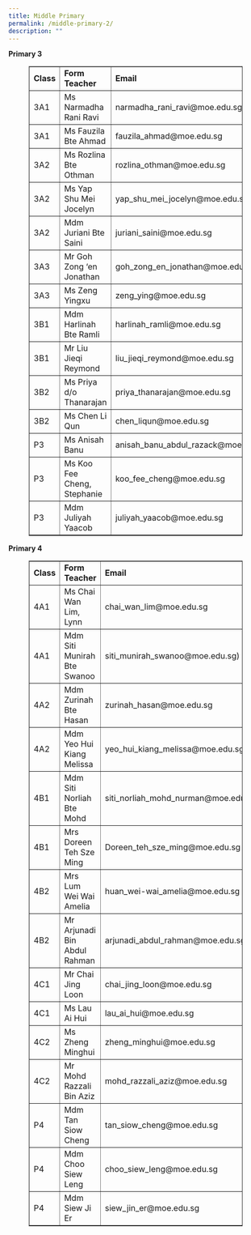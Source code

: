 ```yaml
---
title: Middle Primary
permalink: /middle-primary-2/
description: ""
---
```


<p><strong>Primary 3</strong></p>
<figure class="wp-block-table">
<div class="table-responsive">
<table border="1">
<tbody>
<tr>
<td><strong>Class</strong></td>
<td><strong>Form Teacher</strong></td>
<td><strong>Email</strong></td>
</tr>
<tr>
<td>3A1</td>
<td>Ms Narmadha Rani Ravi</td>
<td>narmadha_rani_ravi@moe.edu.sg</td>
</tr>
<tr>
<td>3A1</td>
<td>Ms Fauzila Bte Ahmad</td>
<td>fauzila_ahmad@moe.edu.sg</td>
</tr>
<tr>
<td>3A2</td>
<td>Ms Rozlina Bte Othman</td>
<td>rozlina_othman@moe.edu.sg</td>
</tr>
<tr>
<td>3A2</td>
<td>Ms Yap Shu Mei Jocelyn</td>
<td>yap_shu_mei_jocelyn@moe.edu.sg</td>
</tr>
<tr>
<td>3A2</td>
<td>Mdm Juriani Bte Saini</td>
<td>juriani_saini@moe.edu.sg</td>
</tr>
<tr>
<td>3A3</td>
<td>Mr Goh Zong &lsquo;en Jonathan</td>
<td>goh_zong_en_jonathan@moe.edu.sg</td>
</tr>
<tr>
<td>3A3</td>
<td>Ms Zeng Yingxu</td>
<td>zeng_ying@moe.edu.sg</td>
</tr>
<tr>
<td>3B1</td>
<td>Mdm Harlinah Bte Ramli</td>
<td>harlinah_ramli@moe.edu.sg</td>
</tr>
<tr>
<td>3B1</td>
<td>Mr Liu Jieqi Reymond</td>
<td>liu_jieqi_reymond@moe.edu.sg</td>
</tr>
<tr>
<td>3B2</td>
<td>Ms Priya d/o Thanarajan</td>
<td>priya_thanarajan@moe.edu.sg</td>
</tr>
<tr>
<td>3B2</td>
<td>Ms Chen Li Qun</td>
<td>chen_liqun@moe.edu.sg</td>
</tr>
<tr>
<td>P3</td>
<td>Ms Anisah Banu</td>
<td>anisah_banu_abdul_razack@moe.edu.sg</td>
</tr>
<tr>
<td>P3</td>
<td>Ms Koo Fee Cheng, Stephanie</td>
<td>koo_fee_cheng@moe.edu.sg</td>
</tr>
<tr>
<td>P3</td>
<td>Mdm Juliyah Yaacob</td>
<td>juliyah_yaacob@moe.edu.sg</td>
</tr>
</tbody>
</table>
</div>
</figure>
<p><strong>Primary 4</strong></p>
<figure class="wp-block-table">
<div class="table-responsive">
<table border="1">
<tbody>
<tr>
<td><strong>Class</strong></td>
<td><strong>Form Teacher</strong></td>
<td><strong>Email</strong></td>
</tr>
<tr>
<td>4A1</td>
<td>Ms Chai Wan Lim, Lynn</td>
<td>chai_wan_lim@moe.edu.sg</td>
</tr>
<tr>
<td>4A1</td>
<td>Mdm Siti Munirah Bte Swanoo</td>
<td>siti_munirah_swanoo@moe.edu.sg)</td>
</tr>
<tr>
<td>4A2</td>
<td>Mdm Zurinah Bte Hasan</td>
<td>zurinah_hasan@moe.edu.sg</td>
</tr>
<tr>
<td>4A2</td>
<td>Mdm Yeo Hui Kiang Melissa</td>
<td>yeo_hui_kiang_melissa@moe.edu.sg</td>
</tr>
<tr>
<td>4B1</td>
<td>Mdm Siti Norliah Bte Mohd</td>
<td>siti_norliah_mohd_nurman@moe.edu.sg</td>
</tr>
<tr>
<td>4B1</td>
<td>Mrs Doreen Teh Sze Ming</td>
<td>Doreen_teh_sze_ming@moe.edu.sg</td>
</tr>
<tr>
<td>4B2</td>
<td>Mrs Lum Wei Wai Amelia</td>
<td>huan_wei-wai_amelia@moe.edu.sg</td>
</tr>
<tr>
<td>4B2</td>
<td>Mr Arjunadi Bin Abdul Rahman</td>
<td>arjunadi_abdul_rahman@moe.edu.sg</td>
</tr>
<tr>
<td>4C1</td>
<td>Mr Chai Jing Loon</td>
<td>chai_jing_loon@moe.edu.sg</td>
</tr>
<tr>
<td>4C1</td>
<td>Ms Lau Ai Hui</td>
<td>lau_ai_hui@moe.edu.sg</td>
</tr>
<tr>
<td>4C2</td>
<td>Ms Zheng Minghui</td>
<td>zheng_minghui@moe.edu.sg</td>
</tr>
<tr>
<td>4C2</td>
<td>Mr Mohd Razzali Bin Aziz</td>
<td>mohd_razzali_aziz@moe.edu.sg</td>
</tr>
<tr>
<td>P4</td>
<td>Mdm Tan Siow Cheng</td>
<td>tan_siow_cheng@moe.edu.sg</td>
</tr>
<tr>
<td>P4</td>
<td>Mdm Choo Siew Leng</td>
<td>choo_siew_leng@moe.edu.sg</td>
</tr>
<tr>
<td>P4</td>
<td>Mdm Siew Ji Er</td>
<td>siew_jin_er@moe.edu.sg</td>
</tr>
</tbody>
</table>
</div>
</figure>